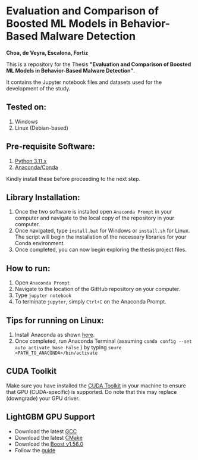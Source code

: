# Evaluation and Comparison of Boosted ML Models in Behavior-Based Malware Detection
**Choa, de Veyra, Escalona, Fortiz**

This is a repository for the Thesis **"Evaluation and Comparison of Boosted ML Models in Behavior-Based Malware Detection"**.

It contains the Jupyter notebook files and datasets used for the development of the study.

## Tested on:
1. Windows
2. Linux (Debian-based)

## Pre-requisite Software:
1. [Python 3.11.x](https://www.python.org/downloads/release/python-3115/)
2. [Anaconda/Conda](https://www.anaconda.com/download)

Kindly install these before proceeding to the next step.

## Library Installation:
1. Once the two software is installed open `Anaconda Prompt` in your computer and navigate to the local copy of the repository in your computer.
2. Once navigated, type `install.bat` for Windows or `install.sh` for Linux. The script will begin the installation of the necessary libraries for your Conda environment.
3. Once completed, you can now begin exploring the thesis project files.

## How to run:
1. Open `Anaconda Prompt`
2. Navigate to the location of the GitHub repository on your computer.
3. Type `jupyter notebook`
4. To terminate `jupyter`, simply `Ctrl+C` on the Anaconda Prompt.

## Tips for running on Linux:
1. Install Anaconda as shown [here](https://docs.anaconda.com/free/anaconda/install/linux/).
2. Once completed, run Anaconda Terminal (assuming `conda config --set auto_activate_base False`
) by typing `soure <PATH_TO_ANACONDA>/bin/activate`

## CUDA Toolkit
Make sure you have installed the [CUDA Toolkit](https://developer.nvidia.com/cuda-downloads) in your machine to ensure that GPU (CUDA-specific) is supported. Do note that this may replace (downgrade) your GPU driver.

## LightGBM GPU Support
- Download the latest [GCC](https://winlibs.com/#download-release)
- Download the latest [CMake](https://cmake.org/download/)
- Download the [Boost v1.56.0 ](https://sourceforge.net/projects/boost/files/boost/1.56.0/)
- Follow the [guide](https://lightgbm.readthedocs.io/en/latest/GPU-Windows.html)